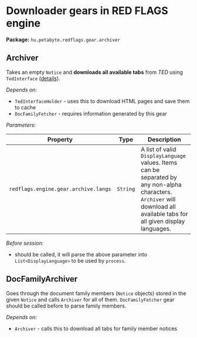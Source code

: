 # Downloader gears in RED FLAGS engine



**Package:** `hu.petabyte.redflags.gear.archiver`



## Archiver



Takes an empty `Notice` and **downloads all available tabs** from *TED* using `TedInterface` ([details](/developer/engine/tedinterface/)).

*Depends on:*

* `TedInterfaceHolder` - uses this to download HTML pages and save them to cache
* `DocFamilyFetcher` - requires information generated by this gear

*Parameters:*

Property                             | Type     | Description
-------------------------------------|----------|------------
`redflags.engine.gear.archive.langs` | `String` | A list of valid `DisplayLanguage` values. Items can be separated by any non-alpha characters. `Archiver` will download all available tabs for all given display languages.

*Before session:*

* should be called, it will parse the above parameter into `List<DisplayLanguage>` to be used by `process`.



## DocFamilyArchiver



Goes through the document family members (`Notice` objects) stored in the given `Notice` and calls `Archiver` for all of them. `DocFamilyFetcher` gear should be called before to parse family members.

*Depends on:*

* `Archiver` - calls this to download all tabs for family member notices
